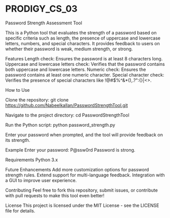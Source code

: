 # PRODIGY_CS_03

Password Strength Assessment Tool

This is a Python tool that evaluates the strength of a password based on specific criteria such as length, the presence of uppercase and lowercase letters, numbers, and special characters. It provides feedback to users on whether their password is weak, medium strength, or strong.

Features
Length check: Ensures the password is at least 8 characters long.
Uppercase and lowercase letters check: Verifies that the password contains both uppercase and lowercase letters.
Numeric check: Ensures the password contains at least one numeric character.
Special character check: Verifies the presence of special characters like !@#$%^&*(),.?":{}|<>.


How to Use

Clone the repository:
git clone https://github.com/Nabeelkallan/PasswordStrengthTool.git

Navigate to the project directory:
cd PasswordStrengthTool

Run the Python script:
python password_strength.py

Enter your password when prompted, and the tool will provide feedback on its strength.

Example
Enter your password: P@ssw0rd
Password is strong.

Requirements
Python 3.x

Future Enhancements
Add more customization options for password strength rules.
Extend support for multi-language feedback.
Integration with a GUI to improve user experience.

Contributing
Feel free to fork this repository, submit issues, or contribute with pull requests to make this tool even better!

License
This project is licensed under the MIT License - see the LICENSE file for details.
